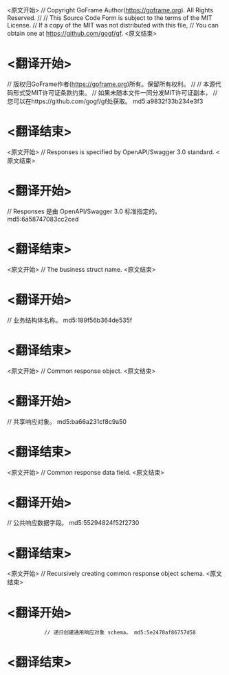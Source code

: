 
<原文开始>
// Copyright GoFrame Author(https://goframe.org). All Rights Reserved.
//
// This Source Code Form is subject to the terms of the MIT License.
// If a copy of the MIT was not distributed with this file,
// You can obtain one at https://github.com/gogf/gf.
<原文结束>

# <翻译开始>
// 版权归GoFrame作者(https://goframe.org)所有。保留所有权利。
//
// 本源代码形式受MIT许可证条款约束。
// 如果未随本文件一同分发MIT许可证副本，
// 您可以在https://github.com/gogf/gf处获取。 md5:a9832f33b234e3f3
# <翻译结束>


<原文开始>
// Responses is specified by OpenAPI/Swagger 3.0 standard.
<原文结束>

# <翻译开始>
// Responses 是由 OpenAPI/Swagger 3.0 标准指定的。 md5:6a58747083cc2ced
# <翻译结束>


<原文开始>
// The business struct name.
<原文结束>

# <翻译开始>
// 业务结构体名称。 md5:189f56b364de535f
# <翻译结束>


<原文开始>
// Common response object.
<原文结束>

# <翻译开始>
// 共享响应对象。 md5:ba66a231cf8c9a50
# <翻译结束>


<原文开始>
// Common response data field.
<原文结束>

# <翻译开始>
// 公共响应数据字段。 md5:55294824f52f2730
# <翻译结束>


<原文开始>
// Recursively creating common response object schema.
<原文结束>

# <翻译开始>
				// 递归创建通用响应对象 schema。 md5:5e2478af86757d58
# <翻译结束>

